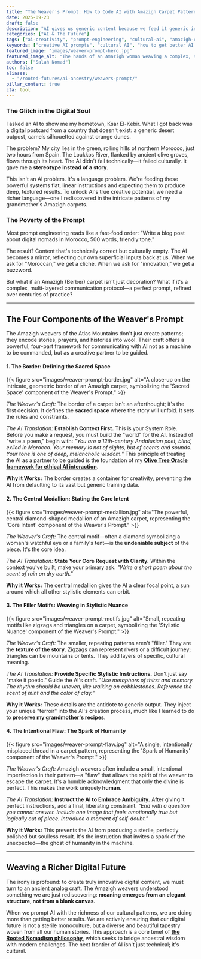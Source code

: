 ```yaml
---
title: "The Weaver's Prompt: How to Code AI with Amazigh Carpet Patterns"
date: 2025-09-23
draft: false
description: "AI gives us generic content because we feed it generic instructions. To get truly meaningful results, we must learn the patterned language of North Africa's indigenous Amazigh weavers."
categories: ["AI & The Future"]
tags: ["ai-creativity", "prompt-engineering", "cultural-ai", "amazigh-culture", "rooted-nomadism", "digital-craft"]
keywords: ["creative AI prompts", "cultural AI", "how to get better AI results", "Amazigh art", "Salah Nomad Weaver's Prompt", "ethical AI prompting"]
featured_image: "images/weaver-prompt-hero.jpg"
featured_image_alt: "The hands of an Amazigh woman weaving a complex, symbolic pattern on a traditional loom, with glowing digital data streams emerging from the threads."
authors: ["Salah Nomad"]
toc: false
aliases:
  - "/rooted-futures/ai-ancestry/weavers-prompt/"
pillar_content: true
cta: tool
---
```


### The Glitch in the Digital Soul

I asked an AI to show me my hometown, Ksar El-Kébir. What I got back was a digital postcard from a country that doesn't exist: a generic desert outpost, camels silhouetted against orange dunes.

The problem? My city lies in the green, rolling hills of northern Morocco, just two hours from Spain. The Loukkos River, flanked by ancient olive groves, flows through its heart. The AI didn't fail technically—it failed culturally. It gave me a **stereotype instead of a story**.

This isn't an AI problem. It's a language problem. We're feeding these powerful systems flat, linear instructions and expecting them to produce deep, textured results. To unlock AI's true creative potential, we need a richer language—one I rediscovered in the intricate patterns of my grandmother's Amazigh carpets.

### The Poverty of the Prompt

Most prompt engineering reads like a fast-food order: "Write a blog post about digital nomads in Morocco, 500 words, friendly tone."

The result? Content that's technically correct but culturally empty. The AI becomes a mirror, reflecting our own superficial inputs back at us. When we ask for "Moroccan," we get a cliché. When we ask for "innovation," we get a buzzword.

But what if an Amazigh (Berber) carpet isn't just decoration? What if it's a complex, multi-layered communication protocol—a perfect prompt, refined over centuries of practice?

---

## The Four Components of the Weaver's Prompt

The Amazigh weavers of the Atlas Mountains don't just create patterns; they encode stories, prayers, and histories into wool. Their craft offers a powerful, four-part framework for communicating with AI not as a machine to be commanded, but as a creative partner to be guided.

#### 1. The Border: Defining the Sacred Space

{{< figure src="images/weaver-prompt-border.jpg" alt="A close-up on the intricate, geometric border of an Amazigh carpet, symbolizing the 'Sacred Space' component of the Weaver's Prompt." >}}

*The Weaver's Craft:* The border of a carpet isn't an afterthought; it's the first decision. It defines the **sacred space** where the story will unfold. It sets the rules and constraints.

*The AI Translation:* **Establish Context First.** This is your System Role. Before you make a request, you must build the "world" for the AI. Instead of "write a poem," begin with: *"You are a 12th-century Andalusian poet, blind, exiled in Morocco. Your memory is not of sights, but of scents and sounds. Your tone is one of deep, melancholic wisdom."* 
This principle of treating the AI as a partner to be guided is the foundation of my [**Olive Tree Oracle framework for ethical AI interaction**](/glossary/olive-tree-oracle/).

**Why it Works:** The border creates a container for creativity, preventing the AI from defaulting to its vast but generic training data.

#### 2. The Central Medallion: Stating the Core Intent

{{< figure src="images/weaver-prompt-medallion.jpg" alt="The powerful, central diamond-shaped medallion of an Amazigh carpet, representing the 'Core Intent' component of the Weaver's Prompt." >}}

*The Weaver's Craft:* The central motif—often a diamond symbolizing a woman's watchful eye or a family's tent—is the **undeniable subject** of the piece. It's the core idea.

*The AI Translation:* **State Your Core Request with Clarity.** Within the context you've built, make your primary ask. *"Write a short poem about the scent of rain on dry earth."*

**Why it Works:** The central medallion gives the AI a clear focal point, a sun around which all other stylistic elements can orbit.

#### 3. The Filler Motifs: Weaving in Stylistic Nuance

{{< figure src="images/weaver-prompt-motifs.jpg" alt="Small, repeating motifs like zigzags and triangles on a carpet, symbolizing the 'Stylistic Nuance' component of the Weaver's Prompt." >}}

*The Weaver's Craft:* The smaller, repeating patterns aren't "filler." They are the **texture of the story**. Zigzags can represent rivers or a difficult journey; triangles can be mountains or tents. They add layers of specific, cultural meaning.

*The AI Translation:* **Provide Specific Stylistic Instructions.** Don't just say "make it poetic." Guide the AI's craft. *"Use metaphors of thirst and memory. The rhythm should be uneven, like walking on cobblestones. Reference the scent of mint and the color of clay."*

**Why it Works:** These details are the antidote to generic output. They inject your unique "terroir" into the AI's creation process, much like I learned to do to **[preserve my grandmother's recipes](/stories-wisdom/saffron-argan-algorithms/)**.

#### 4. The Intentional Flaw: The Spark of Humanity

{{< figure src="images/weaver-prompt-flaw.jpg" alt="A single, intentionally misplaced thread in a carpet pattern, representing the 'Spark of Humanity' component of the Weaver's Prompt." >}}

*The Weaver's Craft:* Amazigh weavers often include a small, intentional imperfection in their pattern—a "flaw" that allows the spirit of the weaver to escape the carpet. It's a humble acknowledgment that only the divine is perfect. This makes the work uniquely **human**.

*The AI Translation:* **Instruct the AI to Embrace Ambiguity.** After giving it perfect instructions, add a final, liberating constraint. *"End with a question you cannot answer. Include one image that feels emotionally true but logically out of place. Introduce a moment of self-doubt."*

**Why it Works:** This prevents the AI from producing a sterile, perfectly polished but soulless result. It's the instruction that invites a spark of the unexpected—the ghost of humanity in the machine.

---

## Weaving a Richer Digital Future

The irony is profound: to create truly innovative digital content, we must turn to an ancient analog craft. The Amazigh weavers understood something we are just rediscovering: **meaning emerges from an elegant structure, not from a blank canvas.**

When we prompt AI with the richness of our cultural patterns, we are doing more than getting better results. We are actively ensuring that our digital future is not a sterile monoculture, but a diverse and beautiful tapestry woven from all our human stories. This approach is a core tenet of **[the Rooted Nomadism philosophy](/stories-wisdom/rooted-nomadism-philosophy/)**, which seeks to bridge ancestral wisdom with modern challenges. The next frontier of AI isn't just technical; it's cultural.